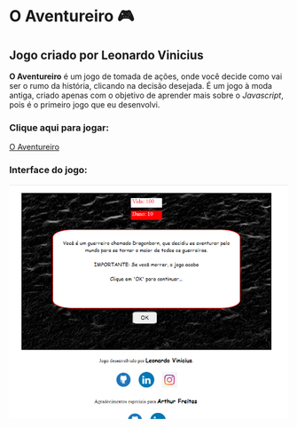 # O Aventureiro 🎮

## Jogo criado por **Leonardo Vinicius**

**O Aventureiro** é um jogo de tomada de ações, onde você decide como vai ser o rumo da história, clicando na decisão desejada. É um jogo à moda antiga, criado apenas com o objetivo de aprender mais sobre o *Javascript*, pois é o primeiro jogo que eu desenvolvi.

### Clique aqui para jogar:

[O Aventureiro](https://leonardowd.github.io/O-Aventureiro/)

### Interface do jogo:

![](imagem-demo.png)